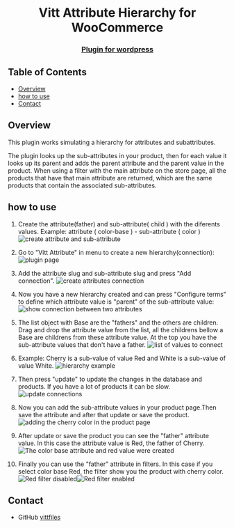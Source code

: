 <!-- Please update value in the {}  -->

<h1 align="center">Vitt Attribute Hierarchy for WooCommerce</h1>

<div align="center">
  <h3>
    <a href="">
      Plugin for wordpress
    </a>
  </h3>
</div>

<!-- TABLE OF CONTENTS -->

## Table of Contents

- [Overview](#overview)
- [how to use](#how-to-use)
- [Contact](#contact)

<!-- - [Features](#features) -->
<!-- OVERVIEW -->

## Overview

This plugin works simulating a hierarchy for attributes and subattributes.

The plugin looks up the sub-attributes in your product, then for each value it looks up its parent and adds the parent attribute and the parent value in the product.
When using a filter with the main attribute on the store page, all the products that have that main attribute are returned, which are the same products that contain the associated sub-attributes.

## how to use
1. Create the attribute(father) and sub-attribute( child ) with the diferents values.
   Example: attribute ( color-base ) - sub-attribute ( color )
   <img src="https://github.com/vittfiles/vitt-attribute-hierarchy/blob/main/example-img/example01.webp" alt="create attribute and sub-attribute" style="max-width:700px;"/>


2. Go to "Vitt Attribute" in menu to create a new hierarchy(connection):
    <img src="https://github.com/vittfiles/vitt-attribute-hierarchy/blob/main/example-img/example02.webp" alt="plugin page" style="max-width:700px;"/>


3. Add the attribute slug and sub-attribute slug and press "Add connection".
    <img src="https://github.com/vittfiles/vitt-attribute-hierarchy/blob/main/example-img/example03.webp" alt="create attributes connection" style="max-width:700px;"/>

4. Now you have a new hierarchy created and can press "Configure terms" to define which attribute value is "parent" of the      sub-attribute value:
    <img src="https://github.com/vittfiles/vitt-attribute-hierarchy/blob/main/example-img/example04.webp" alt="show connection between two attributes" style="max-width:700px;"/>

5. The list object with Base are the "fathers" and the others are children.
    Drag and drop the attribute value from the list, all the childrens bellow a Base are childrens from these attribute value.
    At the top you have the sub-attribute values that don't have a father.
    <img src="https://github.com/vittfiles/vitt-attribute-hierarchy/blob/main/example-img/example05.webp" alt="list of values to connect" style="max-width:700px;"/>
    

6. Example: Cherry is a sub-value of value Red and White is a sub-value of value White.
    <img src="https://github.com/vittfiles/vitt-attribute-hierarchy/blob/main/example-img/example06.webp" alt="hierarchy example" style="max-width:700px;"/>

7. Then press "update" to update the changes in the database and products. If you have a lot of products it can be slow.
    <img src="https://github.com/vittfiles/vitt-attribute-hierarchy/blob/main/example-img/example07.webp" alt="update connections" style="max-width:700px;"/>

8. Now you can add the sub-attribute values in your product page.Then save the attribute and after that update or save the product.
    <img src="https://github.com/vittfiles/vitt-attribute-hierarchy/blob/main/example-img/example08.webp" alt="adding the cherry color in the product page" style="max-width:700px;"/>

9. After update or save the product you can see the "father" attribute value. In this case the attribute value is Red, the father of Cherry.
    <img src="https://github.com/vittfiles/vitt-attribute-hierarchy/blob/main/example-img/example09.webp" alt="The color base attribute and red value were created" style="max-width:700px;"/>

10. Finally you can use the "father" attribute in filters. In this case if you select color base  Red, the filter show you the product with cherry color.
    <img src="https://github.com/vittfiles/vitt-attribute-hierarchy/blob/main/example-img/example10.webp" alt="Red filter disabled" style="max-width:700px;"/><img src="https://github.com/vittfiles/vitt-attribute-hierarchy/blob/main/example-img/example11.webp" alt="Red filter enabled" style="max-width:700px;"/>
## Contact

- GitHub [vittfiles](https://github.com/vittfiles)